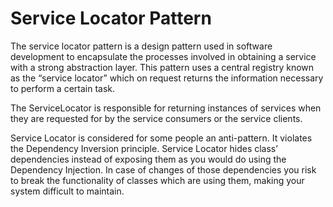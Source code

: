# Service Locator Pattern

The service locator pattern is a design pattern used in software development to encapsulate the processes involved in obtaining a service with a strong abstraction layer. This pattern uses a central registry known as the “service locator” which on request returns the information necessary to perform a certain task.

The ServiceLocator is responsible for returning instances of services when they are requested for by the service consumers or the service clients.

Service Locator is considered for some people an anti-pattern. It violates the Dependency Inversion principle. Service Locator hides class’ dependencies instead of exposing them as you would do using the Dependency Injection. In case of changes of those dependencies you risk to break the functionality of classes which are using them, making your system difficult to maintain.
